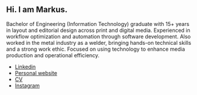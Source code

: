 ## Hi. I am Markus.

Bachelor of Engineering (Information Technology) graduate with 15+ years in layout and editorial design across print and digital media. Experienced in workflow optimization and automation through software development. Also worked in the metal industry as a welder, bringing hands-on technical skills and a strong work ethic. Focused on using technology to enhance media production and operational efficiency.
 
* [Linkedin](https://www.linkedin.com/in/markus-bjorklund)
* [Personal website](https://markusbjorklund.com)
* [CV](https://markusbjorklund.com/cv)
* [Instagram](https://www.instagram.com/markus__bjorklund)

<!--
**markusbjorklund/markusbjorklund** is a ✨ _special_ ✨ repository because its `README.md` (this file) appears on your GitHub profile.

Here are some ideas to get you started:

- 🔭 I’m currently working on ...
- 🌱 I’m currently learning ...
- 👯 I’m looking to collaborate on ...
- 🤔 I’m looking for help with ...
- 💬 Ask me about ...
- 📫 How to reach me: ...
- 😄 Pronouns: ...
- ⚡ Fun fact: ...
-->
